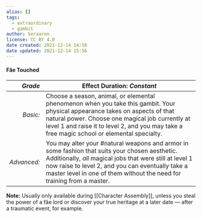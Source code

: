 ```yaml
---
alias: []
tags:
  - extraordinary
  - gambit
author: Seraaron
license: CC BY 4.0
date created: 2021-12-14 14:58
date updated: 2021-12-14 15:56
---
```


#### Fâe Touched

|   _Grade_ | Effect Duration: _Constant_                                                                                                                                                                                                                                                                                 |
| ----------: | ---------------------------------------------------------------------------------------------------------------------------------------------------------------------------------------------------------------------------------------------------------------------------------------- |
|    _Basic:_ | Choose a season, animal, or elemental phenomenon when you take this gambit. Your physical appearance takes on aspects of that natural power. Choose one magical job currently at level 1 and raise it to level 2, and you may take a free magic school or elemental specialty.           |
| _Advanced:_ | You may alter your #natural weapons and armor in some fashion that suits your chosen aesthetic. Additionally, _all_ magical jobs that were still at level 1 now raise to level 2, and you can eventually take a master level in one of them without the need for training from a master. |

**Note:** Usually only available during [[Character Assembly]], unless you steal the power of a fâe lord or discover your true heritage at a later date — after a traumatic event, for example.
